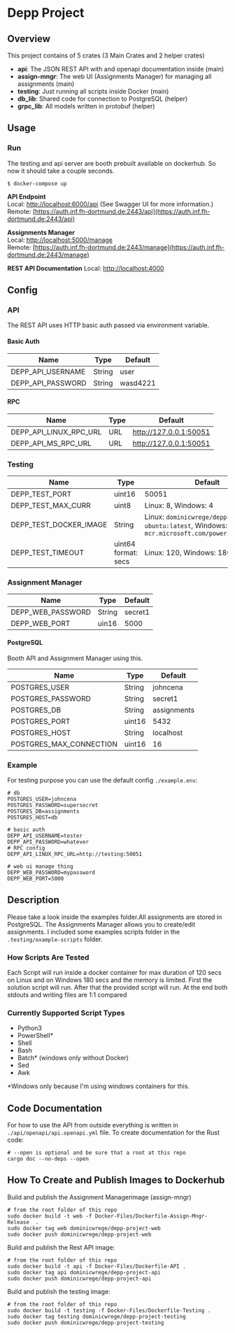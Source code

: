 # Depp Project

## Overview

This project contains of 5 crates (3 Main Crates and 2 helper crates)

- **api**: The JSON REST API with and openapi documentation inside (main)
- **assign-mngr**: The web UI (Assignments Manager) for managing all assignments (main)
- **testing**: Just running all scripts inside Docker (main)
- **db_lib**: Shared code for connection to PostgreSQL (helper)
- **grpc_lib**: All models written in protobuf (helper)

## Usage

### Run

The testing and api server are booth prebuilt available on dockerhub.
So now it should take a couple seconds.

```
$ docker-compose up
```

**API Endpoint**  
Local:
[http://localhost:6000/api](http://localhost:6000/api) (See Swagger UI for more information.)  
Remote:
[https://auth.inf.fh-dortmund.de:2443/api](https://auth.inf.fh-dortmund.de:2443/api)

**Assignments Manager**  
Local:
[http://localhost:5000/manage](http://localhost:5000/manage)  
Remote:
[https://auth.inf.fh-dortmund.de:2443/manage](https://auth.inf.fh-dortmund.de:2443/manage)

**REST API Documentation**
Local:
[http://localhost:4000](http://localhost:4000)

## Config

### API

The REST API uses HTTP basic auth passed via environment variable.

#### Basic Auth

| Name              | Type   | Default  |
| ----------------- | ------ | -------- |
| DEPP_API_USERNAME | String | user     |
| DEPP_API_PASSWORD | String | wasd4221 |

#### RPC

| Name                   | Type | Default                |
| ---------------------- | ---- | ---------------------- |
| DEPP_API_LINUX_RPC_URL | URL  | http://127.0.0.1:50051 |
| DEPP_API_MS_RPC_URL    | URL  | http://127.0.0.1:50051 |

### Testing

| Name                   | Type                | Default                                                                                          |
| ---------------------- | ------------------- | ------------------------------------------------------------------------------------------------ |
| DEPP_TEST_PORT         | uint16              | 50051                                                                                            |
| DEPP_TEST_MAX_CURR     | uint8               | Linux: 8, Windows: 4                                                                             |
| DEPP_TEST_DOCKER_IMAGE | String              | Linux: `dominicwrege/depp-project-ubuntu:latest`, Windows: `mcr.microsoft.com/powershell:latest` |
| DEPP_TEST_TIMEOUT      | uint64 format: secs | Linux: 120, Windows: 180                                                                         |

### Assignment Manager

| Name              | Type   | Default |
| ----------------- | ------ | ------- |
| DEPP_WEB_PASSWORD | String | secret1 |
| DEPP_WEB_PORT     | uin16  | 5000    |

#### PostgreSQL

Booth API and Assignment Manager using this.

| Name                    | Type   | Default     |
| ----------------------- | ------ | ----------- |
| POSTGRES_USER           | String | johncena    |
| POSTGRES_PASSWORD       | String | secret1     |
| POSTGRES_DB             | String | assignments |
| POSTGRES_PORT           | uint16 | 5432        |
| POSTGRES_HOST           | String | localhost   |
| POSTGRES_MAX_CONNECTION | uint16 | 16          |

### Example

For testing purpose you can use the default config `./example.env`:

```
# db
POSTGRES_USER=johncena
POSTGRES_PASSWORD=supersecret
POSTGRES_DB=assignments
POSTGRES_HOST=db

# basic auth
DEPP_API_USERNAME=tester
DEPP_API_PASSWORD=whatever
# RPC config
DEPP_API_LINUX_RPC_URL=http://testing:50051

# web ui manage thing
DEPP_WEB_PASSWORD=mypassword
DEPP_WEB_PORT=5000

```

## Description

Please take a look inside the examples folder.All assignments are stored in PostgreSQL.
The Assignments Manager allows you to create/edit assignments.
I included some examples scripts folder in the `.testing/example-scripts` folder.

### How Scripts Are Tested

Each Script will run inside a docker container for max duration of 120 secs on Linux and on Windows 180 secs and the memory is limited. First the solution script will run. After that the provided script will run. At the end both stdouts and writing files are 1:1 compared

### Currently Supported Script Types

- Python3
- PowerShell\*
- Shell
- Bash
- Batch\* (windows only without Docker)
- Sed
- Awk

\*Windows only because I'm using windows containers for this.

## Code Documentation

For how to use the API from outside everything is written in `./api/openapi/api.openapi.yml` file.
To create documentation for the Rust code:

```
# --open is optional and be sure that a root at this repo
cargo doc --no-deps --open
```

## How To Create and Publish Images to Dockerhub

Build and publish the Assignment Managerimage (assign-mngr)

```
# from the root folder of this repo
sudo docker build -t web -f Docker-Files/Dockerfile-Assign-Mngr-Release  .
sudo docker tag web dominicwrege/depp-project-web
sudo docker push dominicwrege/depp-project-web
```

Build and publish the Rest API image:

```
# from the root folder of this repo
sudo docker build -t api -f Docker-Files/Dockerfile-API .
sudo docker tag api dominicwrege/depp-project-api
sudo docker push dominicwrege/depp-project-api
```

Build and publish the testing image:

```
# from the root folder of this repo
sudo docker build -t testing -f Docker-Files/Dockerfile-Testing .
sudo docker tag testing dominicwrege/depp-project-testing
sudo docker push dominicwrege/depp-project-testing
```

